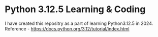 # Python 3.12.5 Learning & Coding
I have created this repositry as a part of learning Python3.12.5 in 2024.
Reference - https://docs.python.org/3.12/tutorial/index.html



